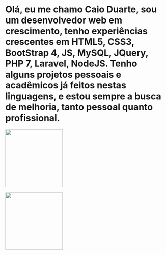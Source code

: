 <h1> Olá, eu me chamo Caio Duarte, sou um desenvolvedor web em crescimento, tenho experiências crescentes em HTML5, CSS3, BootStrap 4, JS, MySQL, JQuery, PHP 7, Laravel, NodeJS.  Tenho alguns projetos pessoais e acadêmicos já feitos nestas linguagens, e estou sempre a busca de melhoria, tanto pessoal quanto profissional.</h1>

<div>
  <a href="https://github.com/OffCadu">
  <img height="180em"   align="center" src="https://github-readme-stats.vercel.app/api?username=OffCadu&show_icons=true&theme=react&include_all_commits=true&count_private=true"/>
    <br><br>
  <img height="180em"  align="center" src="https://github-readme-stats.vercel.app/api/top-langs/?username=OffCadu&layout=compact&langs_count=7&theme=react" />
</div>

